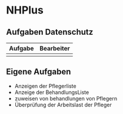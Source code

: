# NHPlus

## Aufgaben Datenschutz

| Aufgabe        | Bearbeiter      |
| ------- | ------------------ |
| | |



## Eigene Aufgaben




- Anzeigen der Pflegerliste
- Anzeige der BehandlungsListe
- zuweisen von behandlungen von Pflegern
- Überprüfung der Arbeitslast der Pfleger
